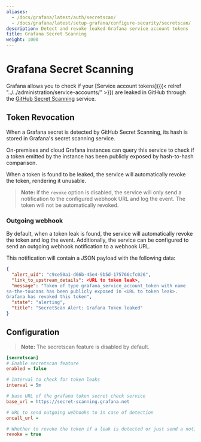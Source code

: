 ```yaml
---
aliases:
  - /docs/grafana/latest/auth/secretscan/
  - /docs/grafana/latest/setup-grafana/configure-security/secretscan/
description: Detect and revoke leaked Grafana service account tokens
title: Grafana Secret Scanning
weight: 1000
---
```


# Grafana Secret Scanning

Grafana allows you to check if your [Service account tokens]({{< relref "../../administration/service-accounts/" >}})
are leaked in GitHub through the [GitHub Secret Scanning](https://docs.github.com/en/code-security/secret-scanning/about-secret-scanning) service.

<div class="clearfix"></div>

## Token Revocation

When a Grafana secret is detected by GitHub Secret Scanning, its hash is stored in Grafana's secret scanning service.

On-premises and cloud Grafana instances can query this service to check if a token emitted by the instance has been publicly exposed by
hash-to-hash comparison.

When a token is found to be leaked, the service will automatically revoke the token, rendering it unusable.

> **Note:** if the `revoke` option is disabled, the service will only send a notification to the configured webhook URL and log the event. The token will not be automatically revoked.

### Outgoing webhook

By default, when a token leak is found, the service will automatically revoke the token and log the event.
Additionally, the service can be configured to send an outgoing webhook notification to a webhook URL.

This notification will contain a JSON payload with the following data:

```json
{
  "alert_uid": "c9ce50a1-d66b-45e4-9b5d-175766cfc026",
  "link_to_upstream_details": <URL to token leak>,
  "message": "Token of type grafana_service_account_token with name
sa-the-toucans has been publicly exposed in <URL to token leak>.
Grafana has revoked this token",
  "state": "alerting",
  "title": "SecretScan Alert: Grafana Token leaked"
}
```

## Configuration

> **Note:** The secretscan feature is disabled by default.

```ini
[secretscan]
# Enable secretscan feature
enabled = false

# Interval to check for token leaks
interval = 5m

# base URL of the grafana token secret check service
base_url = https://secret-scanning.grafana.net

# URL to send outgoing webhooks to in case of detection
oncall_url =

# Whether to revoke the token if a leak is detected or just send a notification
revoke = true
```
